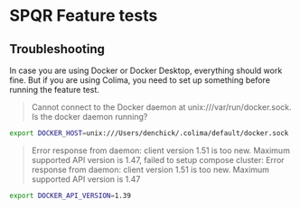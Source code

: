 # SPQR Feature tests

## Troubleshooting

In case you are using Docker or Docker Desktop, everything should work fine. But if you are using Colima, you need to set up something before running the feature test.

> Cannot connect to the Docker daemon at unix:///var/run/docker.sock. Is the docker daemon running?

```bash
export DOCKER_HOST=unix:///Users/denchick/.colima/default/docker.sock
```

> Error response from daemon: client version 1.51 is too new. Maximum supported API version is 1.47, failed to setup compose cluster: Error response from daemon: client version 1.51 is too new. Maximum supported API version is 1.47

```bash
export DOCKER_API_VERSION=1.39
```
